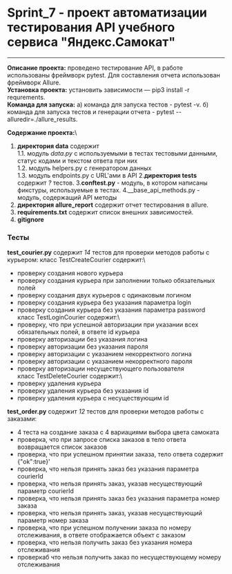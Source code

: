 # Sprint_7 - проект автоматизации тестирования API учебного сервиса  "Яндекс.Самокат"
___
__Описание проекта:__  проведено тестирование API,  в работе использованы фреймворк pytest. Для составления отчета использован фреймворк Allure.\
__Установка проекта:__ установить зависимости — pip3 install -r requrements.  
__Команда для запуска:__ a) команда для запуска тестов - pytest -v. б) команда для запуска тестов и генерации отчета -  pytest --alluredir=./allure_results.

__Содержание проекта:__\
1. __директория data__ содержит\
    1.1. модуль _data.py_  с  используемыми в тестах тестовыми данными, статус кодами и текстом ответа при них\
    1.2. модуль helpers.py с генератором данных\
    1.3. модуль endpoints.py c  URL'ами в API
2.__директория tests__ содержит _?_ тестов.
3.__conftest.py__ - модуль, в котором написаны фикстуры, используемые в тестах.
4.__base_api_methods.py - модуль, содержащий API методы
6. __директория allure_report__ содержит отчет тестирования в allure.
4. __requirements.txt__ содержит список внешних зависимостей.
5. __gitignore__

### Тесты
__test_courier.py__ содержит _14_ тестов  для проверки методов работы с курьером:
класс TestCreateCourier содержит:\
* проверку создания нового курьера
* проверку создания курьера при заполнении только обязательных полей
* проверку создания двух курьеров с одинаковым логином
* проверку создания курьера без указания параметра login
* проверку создания курьера без указания параметра password\
класс TestLoginCourier содержит:\
* проверку, что при успешной авторизации при указании всех обязательных полей, в ответе  id курьера
* проверку авторизации без указания логина
* проверку авторизации без указания пароля
* проверку авторизации с указанием некорректного логина
* проверку авторизации с указанием некорректного пароля
* проверку авторизации несуществующего пользователя\
класс TestDeleteCourier содержит:\
* проверку удаления курьера
* проверку удаления курьера без указания id
* проверку удаления курьера с несуществующим id

__test_order.py__ содержит _12_ тестов для проверки методов работы с заказами: 
* 4 теста на создание заказа с 4 вариациями выбора цвета самоката
* проверка, что при запросе списка заказов в тело ответа возвращается список заказов
* проверка, что при успешном принятии заказа, тело ответа содержит {"ok":true}'
* проверка, что нельзя принять заказ без указания параметра courierId
* проверка, что нельзя принять заказ, указав несуществующий параметр courierId
* проверка, что нельзя принять заказ без указания параметра номер заказа
* проверка, что нельзя принять заказ, указав несуществующий параметр номер заказа
* проверка, что при успешном получении заказа по номеру отслеживания, в ответе отображается объект с заказом
* проверка, что нельзя получить заказ без указания номера отслеживания
* проверкаб что нельзя получить заказ по несуществующему номеру отслеживания